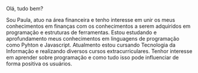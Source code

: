 Olá, tudo bem? 

Sou Paula, atuo na área financeira e tenho interesse em unir os meus conhecimentos em finanças com os conhecimentos a serem adquiridos em programação e estruturas de ferramentas.
Estou estudando e aprofundamento meus conhecimentos em linguagens de programação como Pyhton e Javascript. Atualmento estou cursando Tecnologia da Informação e realizando diversos cursos extracurriculares.
Tenhor interesse em aprender sobre programação e como tudo isso pode influenciar de forma positiva os usuários.

